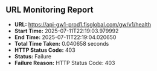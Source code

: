 ## URL Monitoring Report

- **URL:** https://api-gw1-prod1.fisglobal.com/gw/v1/health
- **Start Time:** 2025-07-11T22:19:03.979992
- **End Time:** 2025-07-11T22:19:04.020650
- **Total Time Taken:** 0.040658 seconds
- **HTTP Status Code:** 403
- **Status:** Failure
- **Failure Reason:** HTTP Status Code: 403
